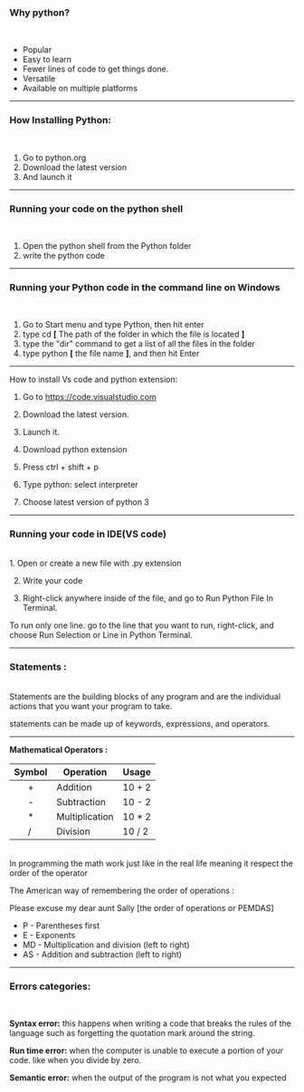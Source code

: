 ### Why python?

<br>

- Popular
- Easy to learn
- Fewer lines of code to get things done.
- Versatile
- Available on multiple platforms

---

### How Installing Python:

<br>

1. Go to python.org
2. Download the latest version
3. And launch it

---

### Running your code on the python shell

<br>

1. Open the python shell from the Python folder
2. write the python code

---

### Running your Python code in the command line on Windows

<br>

1. Go to Start menu and type Python, then hit enter
2. type cd **[** The path of the folder in which the file is located **]**
3. type the "dir" command to get a list of all the files in the folder
4. type python **[** the file name **]**, and then hit Enter

---

How to install Vs code and python extension:

1. Go to https://code.visualstudio.com

2. Download the latest version.

3. Launch it.

4. Download python extension

5. Press ctrl + shift + p

6. Type python: select interpreter

7. Choose latest version of python 3

---

### Running your code in IDE(VS code)

<br>
1. Open or create a new file with .py extension

2. Write your code

3. Right-click anywhere inside of the file, and go to Run Python File In Terminal.

To run only one line. go to the line that you want to run, right-click, and choose Run Selection or Line in Python Terminal.

---

### Statements :

<br>
Statements are the building blocks of any program and are the individual actions that you want your program to take.

statements can be made up of keywords, expressions, and operators.

---

**Mathematical Operators :**

| Symbol          | Operation      | Usage   |
| --------------- | -------------- | ------- |
| &nbsp;&emsp; +  | Addition       | 10 + 2  |
| &nbsp;&emsp; -  | Subtraction    | 10 - 2  |
| &nbsp;&emsp; \* | Multiplication | 10 \* 2 |
| &nbsp;&emsp; /  | Division       | 10 / 2  |

<br>
In programming the math work just like in the real life meaning it respect the order of the operator

The American way of remembering the order of operations :

Please excuse my dear aunt Sally [the order of operations or PEMDAS]

- P - Parentheses first
- E - Exponents
- MD - Multiplication and division (left to right)
- AS - Addition and subtraction (left to right)

---

### Errors categories:

<br>

**Syntax error:** this happens when writing a code that breaks the rules of the language such as forgetting the quotation mark around the string.

**Run time error:** when the computer is unable to execute a portion of your code. like when you divide by zero.

**Semantic error:** when the output of the program is not what you expected
